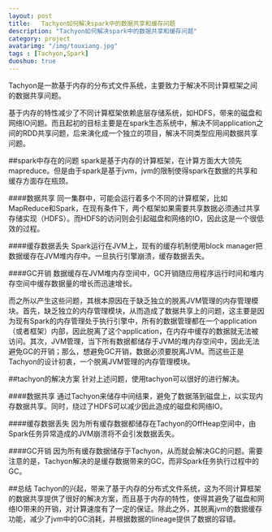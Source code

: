 ```yaml
---
layout: post
title:   Tachyon如何解决spark中的数据共享和缓存问题
description: "Tachyon如何解决spark中的数据共享和缓存问题"
category: project
avatarimg: "/img/touxiang.jpg"
tags : [Tachyon,Spark]
duoshuo: true
---
```

Tachyon是一款基于内存的分布式文件系统，主要致力于解决不同计算框架之间的数据共享问题。

基于内存的特性减少了不同计算框架依赖底层存储系统，如HDFS，带来的磁盘和网络IO问题。而且起初的目标主要是在spark生态系统中，解决不同application之间的RDD共享问题，后来演化成一个独立的项目，解决不同类型应用间数据共享问题。

<!-- more -->

##spark中存在的问题
spark是基于内存的计算框架，在计算方面大大领先mapreduce。但是由于spark是基于jvm，jvm的限制使得spark在数据的共享和缓存方面存在瓶颈。

####数据共享
同一集群中，可能会运行着多个不同的计算框架，比如MapReduce和Spark，在现有条件下，两个框架如果需要共享数据必须通过共享存储实现（HDFS）。而HDFS的访问则会引起磁盘和网络的IO，因此这是一个很低效的过程。

####缓存数据丢失
Spark运行在JVM上，现有的缓存机制使用block manager把数据缓存在JVM堆内存中。一旦执行引擎崩溃，缓存数据丢失。

####GC开销
数据缓存在JVM堆内存空间中，GC开销随应用程序运行时间和堆内存空间中缓存数据量的增长而迅速增长。

而之所以产生这些问题，其根本原因在于缺乏独立的脱离JVM管理的内存管理模块。首先，缺乏独立的内存管理模块，从而造成了数据共享上的问题，这主要是因为现有Spark的内存管理处于执行引擎中，所有的数据管理都在一个application（或者框架）内部，因此脱离了这个application，在内存中缓存的数据就无法被访问。其次，JVM管理，当下所有数据都储存于JVM的堆内存空间中，因此无法避免GC的开销；那么，想避免GC开销，数据必须要脱离JVM。而这些正是Tachyon的设计初衷，一个脱离JVM管理的内存管理模块。

##tachyon的解决方案
针对上述问题，使用tachyon可以很好的进行解决。

####数据共享
通过Tachyon来储存中间结果，避免了数据落到磁盘上，以实现内存数据共享。同时，绕过了HDFS可以减少因此造成的磁盘和网络IO。

####缓存数据丢失
因为所有缓存数据都储存在Tachyon的OffHeap空间中，由Spark任务异常造成的JVM崩溃将不会引发数据丢失。

####GC开销
因为所有缓存数据储存于Tachyon，从而就会解决GC的问题。需要注意的是，Tachyon解决的是缓存数据带来的GC，而非Spark任务执行过程中的GC。

##总结
Tachyon的兴起，带来了基于内存的分布式文件系统，这为不同计算框架的数据共享提供了很好的解决方案，而且基于内存的特性，使得其避免了磁盘和网络IO带来的开销，对计算速度有了一定的保证。除此之外，其脱离jvm的数据缓存功能，减少了jvm中的GC消耗，并根据数据的lineage提供了数据的容错。

